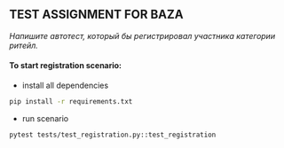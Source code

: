 ## TEST ASSIGNMENT FOR BAZA

_Напишите автотест, который бы регистрировал участника категории ритейл._

#### To start registration scenario:
- install all dependencies
```bash
pip install -r requirements.txt
```

- run scenario
```bash
pytest tests/test_registration.py::test_registration
```
 